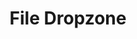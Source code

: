 ---
title: File Dropzone
sidebar_position: 5
slug: /developers/building-an-extension/user-interface-library/file-dropzone
toc_min_heading_level: 2
toc_max_heading_level: 5
---